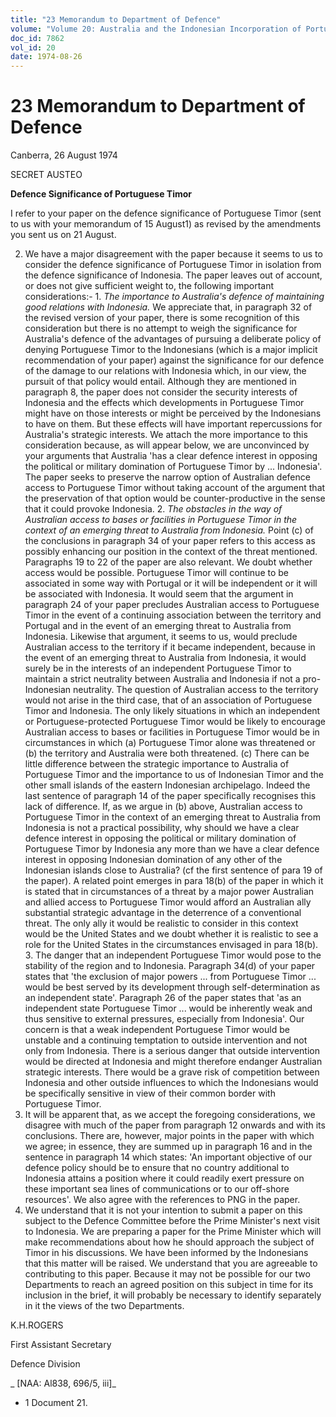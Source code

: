 ```yaml
---
title: "23 Memorandum to Department of Defence"
volume: "Volume 20: Australia and the Indonesian Incorporation of Portuguese Timor, 1974-1976"
doc_id: 7862
vol_id: 20
date: 1974-08-26
---
```


# 23 Memorandum to Department of Defence

Canberra, 26 August 1974

SECRET AUSTEO

**Defence Significance of Portuguese Timor**

I refer to your paper on the defence significance of Portuguese Timor (sent to us with your memorandum of 15 August1) as revised by the amendments you sent us on 21 August.

  2. We have a major disagreement with the paper because it seems to us to consider the defence significance of Portuguese Timor in isolation from the defence significance of Indonesia. The paper leaves out of account, or does not give sufficient weight to, the following important considerations:-
    1. _The importance to Australia's defence of maintaining good relations with Indonesia._ We appreciate that, in paragraph 32 of the revised version of your paper, there is some recognition of this consideration but there is no attempt to weigh the significance for Australia's defence of the advantages of pursuing a deliberate policy of denying Portuguese Timor to the Indonesians (which is a major implicit recommendation of your paper) against the significance for our defence of the damage to our relations with Indonesia which, in our view, the pursuit of that policy would entail. Although they are mentioned in paragraph 8, the paper does not consider the security interests of Indonesia and the effects which developments in Portuguese Timor might have on those interests or might be perceived by the Indonesians to have on them. But these effects will have important repercussions for Australia's strategic interests. We attach the more importance to this consideration because, as will appear below, we are unconvinced by your arguments that Australia 'has a clear defence interest in opposing the political or military domination of Portuguese Timor by ... Indonesia'. The paper seeks to preserve the narrow option of Australian defence access to Portuguese Timor without taking account of the argument that the preservation of that option would be counter-productive in the sense that it could provoke Indonesia.
    2. _The obstacles in the way of Australian access to bases or facilities in Portuguese Timor in the context of an emerging threat to Australia from Indonesia._ Point (c) of the conclusions in paragraph 34 of your paper refers to this access as possibly enhancing our position in the context of the threat mentioned. Paragraphs 19 to 22 of the paper are also relevant. We doubt whether access would be possible. Portuguese Timor will continue to be associated in some way with Portugal or it will be independent or it will be associated with Indonesia. It would seem that the argument in paragraph 24 of your paper precludes Australian access to Portuguese Timor in the event of a continuing association between the territory and Portugal and in the event of an emerging threat to Australia from Indonesia. Likewise that argument, it seems to us, would preclude Australian access to the territory if it became independent, because in the event of an emerging threat to Australia from Indonesia, it would surely be in the interests of an independent Portuguese Timor to maintain a strict neutrality between Australia and Indonesia if not a pro-Indonesian neutrality. The question of Australian access to the territory would not arise in the third case, that of an association of Portuguese Timor and Indonesia. The only likely situations in which an independent or Portuguese-protected Portuguese Timor would be likely to encourage Australian access to bases or facilities in Portuguese Timor would be in circumstances in which (a) Portuguese Timor alone was threatened or (b) the territory and Australia were both threatened. (c) There can be little difference between the strategic importance to Australia of Portuguese Timor and the importance to us of Indonesian Timor and the other small islands of the eastern Indonesian archipelago. Indeed the last sentence of paragraph 14 of the paper specifically recognises this lack of difference. If, as we argue in (b) above, Australian access to Portuguese Timor in the context of an emerging threat to Australia from Indonesia is not a practical possibility, why should we have a clear defence interest in opposing the political or military domination of Portuguese Timor by Indonesia any more than we have a clear defence interest in opposing Indonesian domination of any other of the Indonesian islands close to Australia? (cf the first sentence of para 19 of the paper). A related point emerges in para 18(b) of the paper in which it is stated that in circumstances of a threat by a major power Australian and allied access to Portuguese Timor would afford an Australian ally substantial strategic advantage in the deterrence of a conventional threat. The only ally it would be realistic to consider in this context would be the United States and we doubt whether it is realistic to see a role for the United States in the circumstances envisaged in para 18(b). 
    3. The danger that an independent Portuguese Timor would pose to the stability of the region and to Indonesia. Paragraph 34(d) of your paper states that 'the exclusion of major powers ... from Portuguese Timor ... would be best served by its development through self-determination as an independent state'. Paragraph 26 of the paper states that 'as an independent state Portuguese Timor ... would be inherently weak and thus sensitive to external pressures, especially from Indonesia'. Our concern is that a weak independent Portuguese Timor would be unstable and a continuing temptation to outside intervention and not only from Indonesia. There is a serious danger that outside intervention would be directed at Indonesia and might therefore endanger Australian strategic interests. There would be a grave risk of competition between Indonesia and other outside influences to which the Indonesians would be specifically sensitive in view of their common border with Portuguese Timor.
  3. It will be apparent that, as we accept the foregoing considerations, we disagree with much of the paper from paragraph 12 onwards and with its conclusions. There are, however, major points in the paper with which we agree; in essence, they are summed up in paragraph 16 and in the sentence in paragraph 14 which states: 'An important objective of our defence policy should be to ensure that no country additional to Indonesia attains a position where it could readily exert pressure on these important sea lines of communications or to our off-shore resources'. We also agree with the references to PNG in the paper.
  4. We understand that it is not your intention to submit a paper on this subject to the Defence Committee before the Prime Minister's next visit to Indonesia. We are preparing a paper for the Prime Minister which will make recommendations about how he should approach the subject of Timor in his discussions. We have been informed by the Indonesians that this matter will be raised. We understand that you are agreeable to contributing to this paper. Because it may not be possible for our two Departments to reach an agreed position on this subject in time for its inclusion in the brief, it will probably be necessary to identify separately in it the views of the two Departments.



K.H.ROGERS

First Assistant Secretary

Defence Division

_ [NAA: Al838, 696/5, iii]_

  * 1 Document 21.


